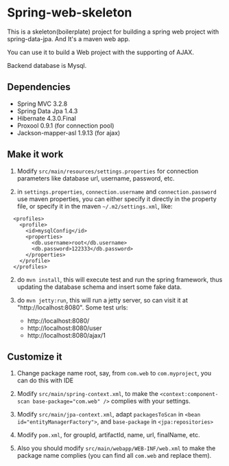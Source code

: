 # Spring-web-skeleton

This is a skeleton(boilerplate) project for building a spring web project with spring-data-jpa.  And It's a maven web app.

You can use it to build a Web project with the supporting of AJAX.

Backend database is Mysql.

## Dependencies

- Spring MVC 3.2.8
- Spring Data Jpa 1.4.3
- Hibernate 4.3.0.Final
- Proxool 0.9.1 (for connection pool)
- Jackson-mapper-asl 1.9.13 (for ajax)

## Make it work

1. Modify ```src/main/resources/settings.properties``` for connection parameters like database url, username, password, etc.

2. in ```settings.properties```, ```connection.username``` and ```connection.password``` use maven properties, you can either specify it directly in the property file, or specify it in the maven ```~/.m2/settings.xml```, like: 

```
  <profiles>
    <profile>
      <id>mysqlConfig</id>
      <properties>
		<db.username>root</db.username>
		<db.password>122333</db.password>
      </properties>
    </profile>
  </profiles>
```

2. do ```mvn install```, this will execute test and run the spring framework, thus updating the database schema and insert some fake data.

3. do ```mvn jetty:run```, this will run a jetty server, so can visit it at "http://localhost:8080". Some test urls:
	- http://localhost:8080/
	- http://localhost:8080/user
	- http://localhost:8080/ajax/1
	
## Customize it

1. Change package name root, say, from 		```com.web``` to ```com.myproject```, you can do this with IDE

2. Modify ```src/main/spring-context.xml```, to make the ```<context:component-scan base-package="com.web" />``` complies with your settings. 

3. Modify ```src/main/jpa-context.xml```, adapt ```packagesToScan``` in ```<bean id="entityManagerFactory">```, and ```base-package``` in ```<jpa:repositories>```

4. Modify ```pom.xml```, for groupId, artifactId, name, url, finalName, etc.

5. Also you should modify ```src/main/webapp/WEB-INF/web.xml``` to make the package name complies (you can find all ```com.web``` and replace them).